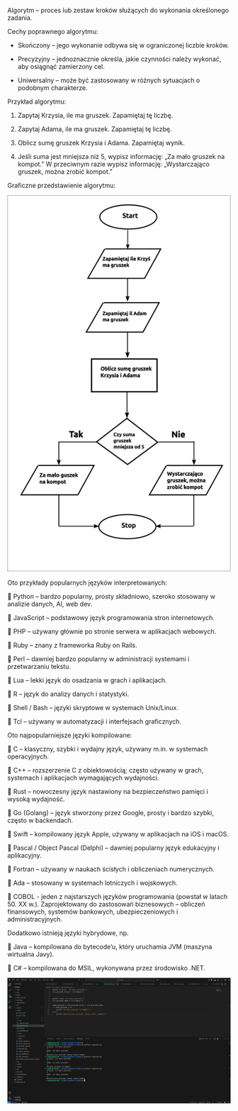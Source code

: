 Algorytm – proces lub zestaw kroków służących do wykonania określonego zadania.

Cechy poprawnego algorytmu:

- Skończony – jego wykonanie odbywa się w ograniczonej liczbie kroków.

- Precyzyjny – jednoznacznie określa, jakie czynności należy wykonać, aby osiągnąć zamierzony cel.

- Uniwersalny – może być zastosowany w różnych sytuacjach o podobnym charakterze.

Przykład algorytmu:

1. Zapytaj Krzysia, ile ma gruszek. Zapamiętaj tę liczbę.

2. Zapytaj Adama, ile ma gruszek. Zapamiętaj tę liczbę.

3. Oblicz sumę gruszek Krzysia i Adama. Zapamiętaj wynik.

4. Jeśli suma jest mniejsza niż 5, wypisz informację: „Za mało gruszek na kompot.”
W przeciwnym razie wypisz informację: „Wystarczająco gruszek, można zrobić kompot.”

Graficzne przedstawienie algorytmu:

<img src="./algorytm.png">

Oto przykłady popularnych języków interpretowanych:

🔹 Python – bardzo popularny, prosty składniowo, szeroko stosowany w analizie danych, AI, web dev.

🔹 JavaScript – podstawowy język programowania stron internetowych.

🔹 PHP – używany głównie po stronie serwera w aplikacjach webowych.

🔹 Ruby – znany z frameworka Ruby on Rails.

🔹 Perl – dawniej bardzo popularny w administracji systemami i przetwarzaniu tekstu.

🔹 Lua – lekki język do osadzania w grach i aplikacjach.

🔹 R – język do analizy danych i statystyki.

🔹 Shell / Bash – języki skryptowe w systemach Unix/Linux.

🔹 Tcl – używany w automatyzacji i interfejsach graficznych.


Oto najpopularniejsze języki kompilowane:

🔹 C – klasyczny, szybki i wydajny język, używany m.in. w systemach operacyjnych.

🔹 C++ – rozszerzenie C z obiektowością; często używany w grach, systemach i aplikacjach wymagających wydajności.

🔹 Rust – nowoczesny język nastawiony na bezpieczeństwo pamięci i wysoką wydajność.

🔹 Go (Golang) – język stworzony przez Google, prosty i bardzo szybki, często w backendach.

🔹 Swift – kompilowany język Apple, używany w aplikacjach na iOS i macOS.

🔹 Pascal / Object Pascal (Delphi) – dawniej popularny język edukacyjny i aplikacyjny.

🔹 Fortran – używany w naukach ścisłych i obliczeniach numerycznych.

🔹 Ada – stosowany w systemach lotniczych i wojskowych.

🔹 COBOL - jeden z najstarszych języków programowania (powstał w latach 50. XX w.). Zaprojektowany do zastosowań biznesowych – obliczeń finansowych, systemów bankowych, ubezpieczeniowych i administracyjnych.


Dodatkowo istnieją języki hybrydowe, np.

🔹 Java – kompilowana do bytecode’u, który uruchamia JVM (maszyna wirtualna Javy).

🔹 C# – kompilowana do MSIL, wykonywana przez środowisko .NET.

<img src="./ide.png">




